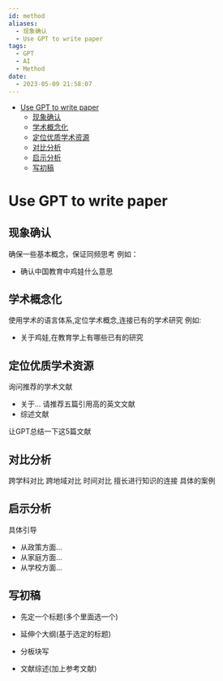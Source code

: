 ```yaml
---
id: method
aliases:
  - 现象确认
  - Use GPT to write paper
tags:
  - GPT
  - AI
  - Method
date:
  - 2023-05-09 21:58:07
---
```

<!--toc:start-->
- [Use GPT to write paper](#use-gpt-to-write-paper)
  - [现象确认](#现象确认)
  - [学术概念化](#学术概念化)
  - [定位优质学术资源](#定位优质学术资源)
  - [对比分析](#对比分析)
  - [启示分析](#启示分析)
  - [写初稿](#写初稿)
<!--toc:end-->

# Use GPT to write paper

## 现象确认
确保一些基本概念，保证同频思考
例如：
- 确认中国教育中鸡娃什么意思

## 学术概念化
使用学术的语言体系,定位学术概念,连接已有的学术研究
例如:
- 关于鸡娃,在教育学上有哪些已有的研究

## 定位优质学术资源
询问推荐的学术文献
- 关于... 请推荐五篇引用高的英文文献
- 综述文献

让GPT总结一下这5篇文献

## 对比分析
跨学科对比
跨地域对比
时间对比
擅长进行知识的连接
具体的案例

## 启示分析
具体引导
- 从政策方面...
- 从家庭方面...
- 从学校方面...

## 写初稿

- 先定一个标题(多个里面选一个)

- 延伸个大纲(基于选定的标题)

- 分板块写
- 文献综述(加上参考文献)

